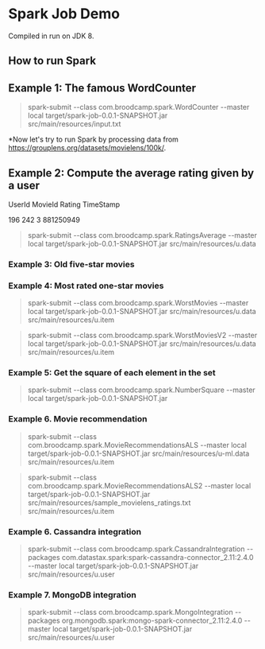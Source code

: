 # Spark Job Demo

Compiled in run on JDK 8.

How to run Spark
-

## Example 1: The famous WordCounter

>spark-submit --class com.broodcamp.spark.WordCounter --master local target/spark-job-0.0.1-SNAPSHOT.jar src/main/resources/input.txt

*Now let's try to run Spark by processing data from https://grouplens.org/datasets/movielens/100k/.

## Example 2: Compute the average rating given by a user

UserId MovieId Rating TimeStamp

196	242	3	881250949

>spark-submit --class com.broodcamp.spark.RatingsAverage --master local target/spark-job-0.0.1-SNAPSHOT.jar src/main/resources/u.data

### Example 3: Old five-star movies

### Example 4: Most rated one-star movies

>spark-submit --class com.broodcamp.spark.WorstMovies --master local target/spark-job-0.0.1-SNAPSHOT.jar src/main/resources/u.data src/main/resources/u.item

>spark-submit --class com.broodcamp.spark.WorstMoviesV2 --master local target/spark-job-0.0.1-SNAPSHOT.jar src/main/resources/u.data src/main/resources/u.item

### Example 5: Get the square of each element in the set

>spark-submit --class com.broodcamp.spark.NumberSquare --master local target/spark-job-0.0.1-SNAPSHOT.jar

### Example 6. Movie recommendation

>spark-submit --class com.broodcamp.spark.MovieRecommendationsALS --master local target/spark-job-0.0.1-SNAPSHOT.jar src/main/resources/u-ml.data src/main/resources/u.item

>spark-submit --class com.broodcamp.spark.MovieRecommendationsALS2 --master local target/spark-job-0.0.1-SNAPSHOT.jar src/main/resources/sample_movielens_ratings.txt src/main/resources/u.item

### Example 6. Cassandra integration

>spark-submit --class com.broodcamp.spark.CassandraIntegration --packages com.datastax.spark:spark-cassandra-connector_2.11:2.4.0 --master local target/spark-job-0.0.1-SNAPSHOT.jar src/main/resources/u.user

### Example 7. MongoDB integration

>spark-submit --class com.broodcamp.spark.MongoIntegration --packages org.mongodb.spark:mongo-spark-connector_2.11:2.4.0 --master local target/spark-job-0.0.1-SNAPSHOT.jar src/main/resources/u.user